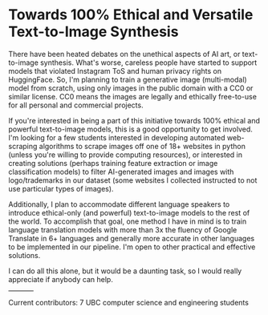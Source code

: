 # Towards 100% Ethical and Versatile Text-to-Image Synthesis

There have been heated debates on the unethical aspects of AI art, or text-to-image synthesis. What's worse, careless people have started to support models that violated Instagram ToS and human privacy rights on HuggingFace. So, I'm planning to train a generative image (multi-modal) model from scratch, using only images in the public domain with a CC0 or similar license. CC0 means the images are legally and ethically free-to-use for all personal and commercial projects.

If you're interested in being a part of this initiative towards 100% ethical and powerful text-to-image models, this is a good opportunity to get involved. I'm looking for a few students interested in developing automated web-scraping algorithms to scrape images off one of 18+ websites in python (unless you're willing to provide computing resources), or interested in creating solutions (perhaps training feature extraction or image classification models) to filter AI-generated images and images with logo/trademarks in our dataset (some websites I collected instructed to not use particular types of images).

Additionally, I plan to accommodate different language speakers to introduce ethical-only (and powerful) text-to-image models to the rest of the world. To accomplish that goal, one method I have in mind is to train language translation models with more than 3x the fluency of Google Translate in 6+ languages and generally more accurate in other languages to be implemented in our pipeline. I'm open to other practical and effective solutions.

I can do all this alone, but it would be a daunting task, so I would really appreciate if anybody can help.

<div style="text-align:left">
    <hr style="height:1px;border-width:0;color:black;background-color:black;width:10%">
</div>


Current contributors: 7 UBC computer science and engineering students
